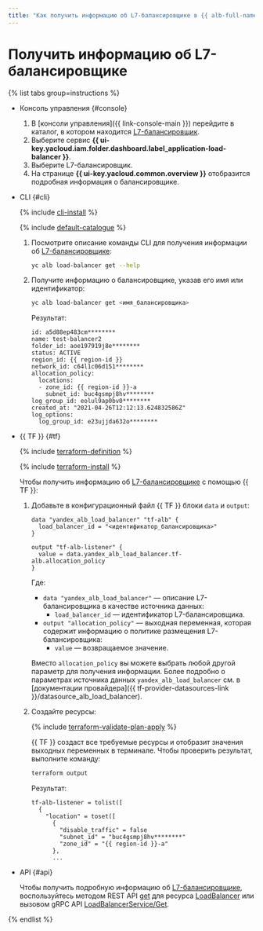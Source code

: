```yaml
---
title: "Как получить информацию об L7-балансировщике в {{ alb-full-name }}"
---
```


# Получить информацию об L7-балансировщике

{% list tabs group=instructions %}

- Консоль управления {#console}

  1. В [консоли управления]({{ link-console-main }}) перейдите в каталог, в котором находится [L7-балансировщик](../concepts/application-load-balancer.md).
  1. Выберите сервис **{{ ui-key.yacloud.iam.folder.dashboard.label_application-load-balancer }}**.
  1. Выберите L7-балансировщик.
  1. На странице **{{ ui-key.yacloud.common.overview }}** отобразится подробная информация о балансировщике.

- CLI {#cli}

  {% include [cli-install](../../_includes/cli-install.md) %}

  {% include [default-catalogue](../../_includes/default-catalogue.md) %}

  1. Посмотрите описание команды CLI для получения информации об [L7-балансировщике](../concepts/application-load-balancer.md):

      ```bash
      yc alb load-balancer get --help
      ```

  1. Получите информацию о балансировщике, указав его имя или идентификатор:

      ```bash
      yc alb load-balancer get <имя_балансировщика>
      ```

      Результат:

      ```text
      id: a5d88ep483cm********
      name: test-balancer2
      folder_id: aoe197919j8e********
      status: ACTIVE
      region_id: {{ region-id }}
      network_id: c64l1c06d151********
      allocation_policy:
        locations:
        - zone_id: {{ region-id }}-a
          subnet_id: buc4gsmpj8hv********
      log_group_id: eolul9ap0bv0********
      created_at: "2021-04-26T12:12:13.624832586Z"
      log_options:
        log_group_id: e23ujjda632o********
      ```

- {{ TF }} {#tf}

  {% include [terraform-definition](../../_tutorials/_tutorials_includes/terraform-definition.md) %}

  {% include [terraform-install](../../_includes/terraform-install.md) %}

  Чтобы получить информацию об [L7-балансировщике](../concepts/application-load-balancer.md) с помощью {{ TF }}:

  1. Добавьте в конфигурационный файл {{ TF }} блоки `data` и `output`:

      ```hcl
      data "yandex_alb_load_balancer" "tf-alb" {
        load_balancer_id = "<идентификатор_балансировщика>"
      }

      output "tf-alb-listener" {
        value = data.yandex_alb_load_balancer.tf-alb.allocation_policy
      }
      ```

      Где:

      * `data "yandex_alb_load_balancer"` — описание L7-балансировщика в качестве источника данных:
         * `load_balancer_id` — идентификатор L7-балансировщика.
      * `output "allocation_policy"` — выходная переменная, которая содержит информацию о политике размещения L7-балансировщика:
         * `value` — возвращаемое значение.
      
     Вместо `allocation_policy` вы можете выбрать любой другой параметр для получения информации. Более подробно о параметрах источника данных `yandex_alb_load_balancer` см. в [документации провайдера]({{ tf-provider-datasources-link }}/datasource_alb_load_balancer).

  1. Создайте ресурсы:

      {% include [terraform-validate-plan-apply](../../_tutorials/_tutorials_includes/terraform-validate-plan-apply.md) %}

      {{ TF }} создаст все требуемые ресурсы и отобразит значения выходных переменных в терминале. Чтобы проверить результат, выполните команду:

      ```bash
      terraform output
      ```

      Результат:

      ```text
      tf-alb-listener = tolist([
        {
          "location" = toset([
            {
              "disable_traffic" = false
              "subnet_id" = "buc4gsmpj8hv********"
              "zone_id" = "{{ region-id }}-a"
            },
            ...
      ```

- API {#api}

  Чтобы получить подробную информацию об [L7-балансировщике](../concepts/application-load-balancer.md), воспользуйтесь методом REST API [get](../api-ref/LoadBalancer/get.md) для ресурса [LoadBalancer](../api-ref/LoadBalancer/index.md) или вызовом gRPC API [LoadBalancerService/Get](../api-ref/grpc/load_balancer_service.md#Get).

{% endlist %}